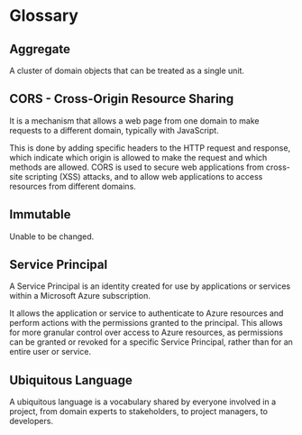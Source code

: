# Glossary

## Aggregate

A cluster of domain objects that can be treated as a single unit.

## CORS - Cross-Origin Resource Sharing

It is a mechanism that allows a web page from one domain to make requests to a different domain, typically with JavaScript.

This is done by adding specific headers to the HTTP request and response, which indicate which origin is allowed to make the request and which methods are allowed. CORS is used to secure web applications from cross-site scripting (XSS) attacks, and to allow web applications to access resources from different domains.

## Immutable

Unable to be changed.

## Service Principal

A Service Principal is an identity created for use by applications or services within a Microsoft Azure subscription.

It allows the application or service to authenticate to Azure resources and perform actions with the permissions granted to the principal. This allows for more granular control over access to Azure resources, as permissions can be granted or revoked for a specific Service Principal, rather than for an entire user or service.

## Ubiquitous Language

A ubiquitous language is a vocabulary shared by everyone involved in a project, from domain experts to stakeholders, to project managers, to developers.
